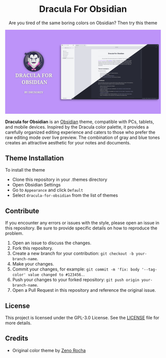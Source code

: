 
<h1 align="center">Dracula For Obsidian</h1>

<p align="center">Are you tired of the same boring colors on Obsidian? Then try this theme</p>

![banner](resources/banner.png)

**Dracula for Obsidian** is an [Obsidian](https://obsidian.md/) theme, compatible with PCs, tablets, and mobile devices. Inspired by the Dracula color palette, it provides a carefully organized editing experience and caters to those who prefer the raw editing mode over live preview. The combination of gray and blue tones creates an attractive aesthetic for your notes and documents.

## Theme Installation

To install the theme

- Clone this repository in your .themes directory
- Open Obsidian Settings
- Go to `Appearance` and click `Default`
- Select `dracula-for-obsidian` from the list of themes

## Contribute

If you encounter any errors or issues with the style, please open an issue in this repository. Be sure to provide specific details on how to reproduce the problem.

1. Open an issue to discuss the changes.
2. Fork this repository.
3. Create a new branch for your contribution: `git checkout -b your-branch-name`.
4. Make your changes.
5. Commit your changes, for example: `git commit -m 'fix: body '--tag-color' value changed to #123456.`.
6. Push your changes to your forked repository: `git push origin your-branch-name`.
7. Open a Pull Request in this repository and reference the original issue.

## License

This project is licensed under the GPL-3.0 License. See the [LICENSE](LICENSE) file for more details.

## Credits

- Original color theme by [Zeno Rocha](https://github.com/dracula/dracula-theme)
